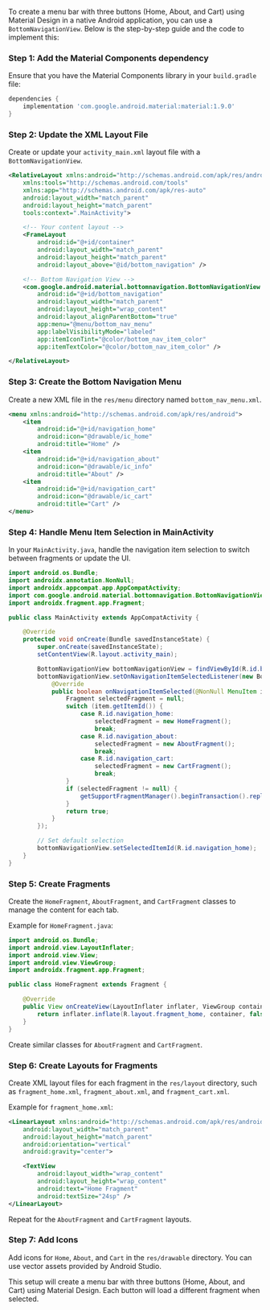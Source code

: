 To create a menu bar with three buttons (Home, About, and Cart) using Material Design in a native Android application, you can use a `BottomNavigationView`. Below is the step-by-step guide and the code to implement this:

### Step 1: Add the Material Components dependency
Ensure that you have the Material Components library in your `build.gradle` file:

```gradle
dependencies {
    implementation 'com.google.android.material:material:1.9.0'
}
```

### Step 2: Update the XML Layout File
Create or update your `activity_main.xml` layout file with a `BottomNavigationView`.

```xml
<RelativeLayout xmlns:android="http://schemas.android.com/apk/res/android"
    xmlns:tools="http://schemas.android.com/tools"
    xmlns:app="http://schemas.android.com/apk/res-auto"
    android:layout_width="match_parent"
    android:layout_height="match_parent"
    tools:context=".MainActivity">

    <!-- Your content layout -->
    <FrameLayout
        android:id="@+id/container"
        android:layout_width="match_parent"
        android:layout_height="match_parent"
        android:layout_above="@id/bottom_navigation" />

    <!-- Bottom Navigation View -->
    <com.google.android.material.bottomnavigation.BottomNavigationView
        android:id="@+id/bottom_navigation"
        android:layout_width="match_parent"
        android:layout_height="wrap_content"
        android:layout_alignParentBottom="true"
        app:menu="@menu/bottom_nav_menu"
        app:labelVisibilityMode="labeled"
        app:itemIconTint="@color/bottom_nav_item_color"
        app:itemTextColor="@color/bottom_nav_item_color" />

</RelativeLayout>
```

### Step 3: Create the Bottom Navigation Menu
Create a new XML file in the `res/menu` directory named `bottom_nav_menu.xml`.

```xml
<menu xmlns:android="http://schemas.android.com/apk/res/android">
    <item
        android:id="@+id/navigation_home"
        android:icon="@drawable/ic_home"
        android:title="Home" />
    <item
        android:id="@+id/navigation_about"
        android:icon="@drawable/ic_info"
        android:title="About" />
    <item
        android:id="@+id/navigation_cart"
        android:icon="@drawable/ic_cart"
        android:title="Cart" />
</menu>
```

### Step 4: Handle Menu Item Selection in MainActivity
In your `MainActivity.java`, handle the navigation item selection to switch between fragments or update the UI.

```java
import android.os.Bundle;
import androidx.annotation.NonNull;
import androidx.appcompat.app.AppCompatActivity;
import com.google.android.material.bottomnavigation.BottomNavigationView;
import androidx.fragment.app.Fragment;

public class MainActivity extends AppCompatActivity {

    @Override
    protected void onCreate(Bundle savedInstanceState) {
        super.onCreate(savedInstanceState);
        setContentView(R.layout.activity_main);

        BottomNavigationView bottomNavigationView = findViewById(R.id.bottom_navigation);
        bottomNavigationView.setOnNavigationItemSelectedListener(new BottomNavigationView.OnNavigationItemSelectedListener() {
            @Override
            public boolean onNavigationItemSelected(@NonNull MenuItem item) {
                Fragment selectedFragment = null;
                switch (item.getItemId()) {
                    case R.id.navigation_home:
                        selectedFragment = new HomeFragment();
                        break;
                    case R.id.navigation_about:
                        selectedFragment = new AboutFragment();
                        break;
                    case R.id.navigation_cart:
                        selectedFragment = new CartFragment();
                        break;
                }
                if (selectedFragment != null) {
                    getSupportFragmentManager().beginTransaction().replace(R.id.container, selectedFragment).commit();
                }
                return true;
            }
        });

        // Set default selection
        bottomNavigationView.setSelectedItemId(R.id.navigation_home);
    }
}
```

### Step 5: Create Fragments
Create the `HomeFragment`, `AboutFragment`, and `CartFragment` classes to manage the content for each tab.

Example for `HomeFragment.java`:
```java
import android.os.Bundle;
import android.view.LayoutInflater;
import android.view.View;
import android.view.ViewGroup;
import androidx.fragment.app.Fragment;

public class HomeFragment extends Fragment {

    @Override
    public View onCreateView(LayoutInflater inflater, ViewGroup container, Bundle savedInstanceState) {
        return inflater.inflate(R.layout.fragment_home, container, false);
    }
}
```

Create similar classes for `AboutFragment` and `CartFragment`.

### Step 6: Create Layouts for Fragments
Create XML layout files for each fragment in the `res/layout` directory, such as `fragment_home.xml`, `fragment_about.xml`, and `fragment_cart.xml`.

Example for `fragment_home.xml`:
```xml
<LinearLayout xmlns:android="http://schemas.android.com/apk/res/android"
    android:layout_width="match_parent"
    android:layout_height="match_parent"
    android:orientation="vertical"
    android:gravity="center">

    <TextView
        android:layout_width="wrap_content"
        android:layout_height="wrap_content"
        android:text="Home Fragment"
        android:textSize="24sp" />
</LinearLayout>
```

Repeat for the `AboutFragment` and `CartFragment` layouts.

### Step 7: Add Icons
Add icons for `Home`, `About`, and `Cart` in the `res/drawable` directory. You can use vector assets provided by Android Studio.

This setup will create a menu bar with three buttons (Home, About, and Cart) using Material Design. Each button will load a different fragment when selected.